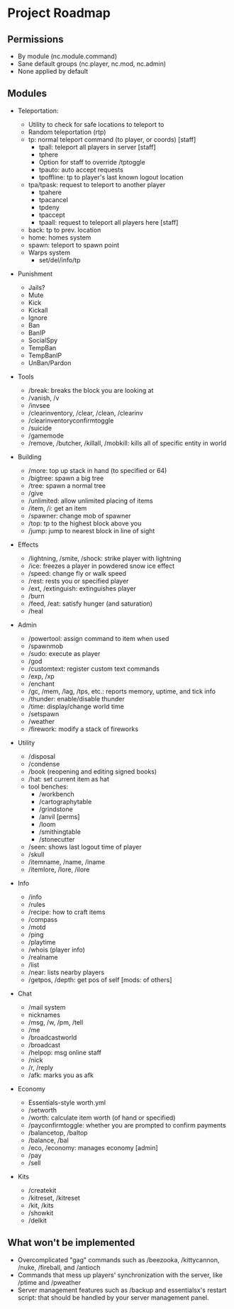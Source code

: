 # Project Roadmap

## Permissions

- By module (nc.module.command)
- Sane default groups (nc.player, nc.mod, nc.admin)
- None applied by default

## Modules

- Teleportation:
  - Utility to check for safe locations to teleport to
  - Random teleportation (rtp)
  - tp: normal teleport command (to player, or coords) [staff]
    - tpall: teleport all players in server [staff]
    - tphere
    - Option for staff to override /tptoggle
    - tpauto: auto accept requests
    - tpoffline: tp to player's last known logout location
  - tpa/tpask: request to teleport to another player
    - tpahere
    - tpacancel
    - tpdeny
    - tpaccept
    - tpaall: request to teleport all players here [staff]
  - back: tp to prev. location
  - home: homes system
  - spawn: teleport to spawn point
  - Warps system
    - set/del/info/tp

- Punishment
  - Jails?
  - Mute
  - Kick
  - Kickall
  - Ignore
  - Ban
  - BanIP
  - SocialSpy
  - TempBan
  - TempBanIP
  - UnBan/Pardon

- Tools
  - /break: breaks the block you are looking at
  - /vanish, /v
  - /invsee
  - /clearinventory, /clear, /clean, /clearinv
  - /clearinventoryconfirmtoggle
  - /suicide
  - /gamemode
  - /remove, /butcher, /killall, /mobkill: kills all of specific entity in world

- Building
  - /more: top up stack in hand (to specified or 64)
  - /bigtree: spawn a big tree
  - /tree: spawn a normal tree
  - /give
  - /unlimited: allow unlimited placing of items
  - /item, /i: get an item
  - /spawner: change mob of spawner
  - /top: tp to the highest block above you
  - /jump: jump to nearest block in line of sight

- Effects
  - /lightning, /smite, /shock: strike player with lightning
  - /ice: freezes a player in powdered snow ice effect
  - /speed: change fly or walk speed
  - /rest: rests you or specified player
  - /ext, /extinguish: extinguishes player
  - /burn
  - /feed, /eat: satisfy hunger (and saturation)
  - /heal

- Admin
  - /powertool: assign command to item when used
  - /spawnmob
  - /sudo: execute as player
  - /god
  - /customtext: register custom text commands
  - /exp, /xp
  - /enchant
  - /gc, /mem, /lag, /tps, etc.: reports memory, uptime, and tick info
  - /thunder: enable/disable thunder
  - /time: display/change world time
  - /setspawn
  - /weather
  - /firework: modify a stack of fireworks

- Utility
  - /disposal
  - /condense
  - /book (reopening and editing signed books)
  - /hat: set current item as hat
  - tool benches:
    - /workbench
    - /cartographytable
    - /grindstone
    - /anvil [perms]
    - /loom
    - /smithingtable
    - /stonecutter
  - /seen: shows last logout time of player
  - /skull
  - /itemname, /name, /iname
  - /itemlore, /lore, /ilore

- Info
  - /info
  - /rules
  - /recipe: how to craft items
  - /compass
  - /motd
  - /ping
  - /playtime
  - /whois (player info)
  - /realname
  - /list
  - /near: lists nearby players
  - /getpos, /depth: get pos of self [mods: of others]

- Chat
  - /mail system
  - nicknames
  - /msg, /w, /pm, /tell
  - /me
  - /broadcastworld
  - /broadcast
  - /helpop: msg online staff
  - /nick
  - /r, /reply
  - /afk: marks you as afk

- Economy
  - Essentials-style worth.yml 
  - /setworth
  - /worth: calculate item worth (of hand or specified)
  - /payconfirmtoggle: whether you are prompted to confirm payments
  - /balancetop, /baltop
  - /balance, /bal
  - /eco, /economy: manages economy [admin]
  - /pay
  - /sell

- Kits
  - /createkit
  - /kitreset, /kitreset
  - /kit, /kits
  - /showkit
  - /delkit

## What won't be implemented

- Overcomplicated "gag" commands such as /beezooka, /kittycannon, /nuke, /fireball, and /antioch
- Commands that mess up players' synchronization with the server, like /ptime and /pweather
- Server management features such as /backup and essentialsx's restart script: that should be handled by your server management panel.